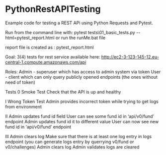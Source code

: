 # PythonRestAPITesting
Example code for testing a REST APi using Python Requests and Pytest.


Run from the command line with: pytest tests\01_basic_tests.py --html=pytest_report.html
or run the runMe.bat file

report file is created as : pytest_report.html

Goal:
    3(4) tests for rest service available here: http://ec2-3-123-145-12.eu-central-1.compute.amazonaws.com/api

Roles:
    Admin - superuser which has access to admin system via token
    User - client which can only query publicly opened endpoints (the ones without need of token)

Tests
0 Smoke Test
    Check that the API is up and healthy

I Wrong Token Test
    Admin provides incorrect token while trying to get logs from environment

II Admin updates fund id field
    User can see some fund id in ‘api/v0/fund’ endpoint
    Admin updates fund id it to different value
    User can now see new fund id in ‘api/v0/fund’ endpoint

III Admin clears log
    Make sure that there is at least one log entry in logs endpoint (you can generate logs entry by querrying v0/fund or v0/challenges)
    Admin clears log
    Admin validates logs are cleared
